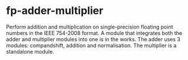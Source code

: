 # fp-adder-multiplier
Perform addition and multiplication on single-precision floating point numbers in the IEEE 754-2008 format. A module that integrates both the adder and multiplier modules into one is in the works.
The adder uses 3 modules: compandshift, addition and normalisation. The multiplier is a standalone module.

